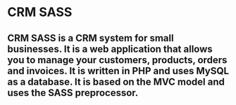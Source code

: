 # CRM SASS
## CRM SASS is a CRM system for small businesses. It is a web application that allows you to manage your customers, products, orders and invoices. It is written in PHP and uses MySQL as a database. It is based on the MVC model and uses the SASS preprocessor.

